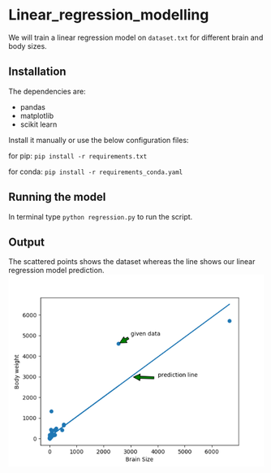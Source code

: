 # Linear_regression_modelling
We will train a linear regression model on `dataset.txt` for different brain and body sizes.

## Installation
The dependencies are:
- pandas
- matplotlib
- scikit learn

Install it manually or use the below configuration files:

for pip:
`pip install -r requirements.txt`

for conda:
`pip install -r requirements_conda.yaml`

## Running the model
In terminal type `python regression.py` to run the script.

## Output
The scattered points shows the dataset whereas the line shows our linear regression model prediction.
![OutputImage](/finalOutput.png)

